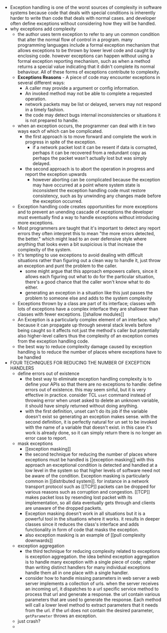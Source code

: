 - Exception handling is one of the worst sources of complexity in software systems because code that deals with special conditions is inherently harder to write than code that deals with normal cases. and developer often define exceptions without considering how they will be handled.
- why exceptions add complexity
	- the author uses term exception to refer to any un common condition that alter the normal flow of control in a program. many programming languages include a formal exception mechanism that allows exceptions to be thrown by lower level code and caught by enclosing code. however exceptions can happen without using a formal exception reporting mechanism, such as when a method returns a special value indicating that it didn't complete its normal behaviour. All of these forms of exceptions contribute to complexity.
	- **Exceptions Reasons** - A piece of code may encounter exceptions in several different ways:
		- A caller may provide a argument or config information.
		- An invoked method may not be able to complete a requested operation.
		- network packets may be list or delayed, servers may not respond in a timely fashion.
		- the code may detect bugs internal inconsistencies or situations it is not prepared to handle.
	- when an exception occurs, the programmer can deal with it in two ways each of which can be complicated.
		- the first approach is to move forward and complete the work in progress in spite of the exception.
			- if a network packet lost it can be resent if data is corrupted, perhaps it can be recovered from a redundant copy as perhaps the packet wasn't actually lost but was simply delayed.
		- the second approach is to abort the operation in progress and report the exception upwards
			- however aborting can be complicated because the exception may have occurred at a point where system state is inconsistent the exception handling code must restore consistency, such as by unwinding any changes made before the exception occurred.
	- Exception handling code creates opportunities for more exceptions and to prevent an unending cascade of exceptions the developer must eventually find a way to handle exceptions without introducing more exceptions.
	- Most programmers are taught that it's important to detect any report errors they often interpret this to mean "the more errors detected, the better." which might lead to an over defensive style where anything that looks even a bit suspicious is that increase the complexity of the system.
	- It's tempting to use exceptions to avoid dealing with difficult situations rather than figuring out a clean way to handle it, just throw an exception and punt the problem to the caller.
		- some might argue that this approach empowers callers, since it allows each figuring out what to do for the particular situation, there's a good chance that the caller won't know what to do either.
		- generating an exception in a situation like this just passes the problem to someone else and adds to the system complexity
	- Exceptions thrown by a class are part of its interface; classes with lots of exceptions have a complex interface they are shallower than classes with fewer exceptions. [[shallow modules]]
	- An Exception is a particularly complex element of an interface. why? because it can propagate up through several stack levels before being caught so it affects not just the method's caller but potentially also higher-level callers thus the complexity of an exception comes from the exception handling code.
	- the best way to reduce complexity damage caused by exception handling is to reduce the number of places where exceptions have to be handled
- FOUR TECHNIQUES FOR REDUCING THE NUMBER OF EXCEPTION HANDLERS
	- define errors out of existence
		- the best way to eliminate exception handling complexity is to define your APIs so that there are no exceptions to handle: define errors out of existence. this may seem sinful, but it is very effective in practice. consider TCL `uset` command instead of throwing error when unset asked to delete an unknown variable, it should have simply returned without doing anything.
		- with the first definition, unset can't do its job if the variable doesn't exist so generating an exception makes sense. with the second definition, it is perfectly natural for un set to be invoked with the name of a variable that doesn't exist. in this case it's work is already done, so it can simply return there is no longer an error case to report.
	- mask exceptions
		- [[exception masking]]
		- the second technique for reducing the number of places where exceptions must be handled is [[exception masking]] with this approach an exceptional condition is detected and handled at a low level in the system so that higher levels of software need not be aware of the condition. Exception masking is particularly common in [[distributed system]].  for instance in a network transport protocol such as [[TCP]] packets can be dropped for various reasons such as corruption and congestion. [[TCP]] makes packet loss by resending lost packet with its implementation, so all data eventually gets through and clients are unaware of the dropped packets.
		- Exception masking doesn't work in all situations but it is a powerful tool in the situations where it works. it results in deeper classes since it reduces the class's interface and adds functionality in form of code that masks the exception.
		- also exception masking is an example of [[pull complexity downwards]]
	- exception aggregation
		- the third technique for reducing complexity related to exceptions is exception aggregation. the idea behind exception aggregation is to handle many exception with a single piece of code; rather than writing distinct handlers for many individual exceptions handle them all in one place with a single handler.
		- consider how to handle missing parameters in web server a web server implements a collection of urls. when the server receives an incoming url, it dispatches to a url specific service method to process that url and generate a response. the url contain various parameters that are used to generate the response. Each method will call a lower level method to extract parameters that it needs from the url. if the url does not contain the desired parameter, `getParameter` throws an exception.
	- just crash?
	-